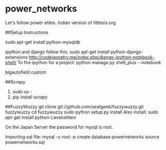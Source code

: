 # power_networks

Let's follow power elites.
Indian version of littlesis.org

##Setup Instructions

sudo apt-get install python-mysqldb

ipython and django follow this:
sudo apt-get install python-django-extensions
http://codeispoetry.me/index.php/django-ipython-notebook-shell/
To fire ipython for a project: 
python manage.py shell_plus --notebook

bigautofield custom


##Scrapy
1. sudo su -
2. pip install scrapy


##FuzzyWuzzy
git clone git://github.com/seatgeek/fuzzywuzzy.git fuzzywuzzy
cd fuzzywuzzy
sudo python setup.py install
Also install: sudo apt-get install python-Levenshtein

On the Japan Server the password for mysql is root.

Importing sql file: 
mysql -u root -p
create database powernetworks
source powernetworks.sql
